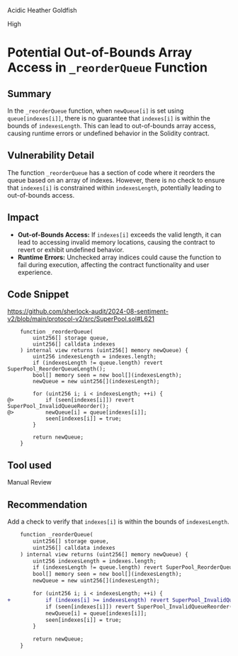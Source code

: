 Acidic Heather Goldfish

High

# Potential Out-of-Bounds Array Access in `_reorderQueue` Function

## Summary
In the `_reorderQueue` function, when `newQueue[i]` is set using `queue[indexes[i]]`, there is no guarantee that `indexes[i]` is within the bounds of `indexesLength`. This can lead to out-of-bounds array access, causing runtime errors or undefined behavior in the Solidity contract.

## Vulnerability Detail
The function `_reorderQueue` has a section of code where it reorders the queue based on an array of indexes. However, there is no check to ensure that `indexes[i]` is constrained within `indexesLength`, potentially leading to out-of-bounds access.

## Impact
- **Out-of-Bounds Access:** If `indexes[i]` exceeds the valid length, it can lead to accessing invalid memory locations, causing the contract to revert or exhibit undefined behavior.
- **Runtime Errors:** Unchecked array indices could cause the function to fail during execution, affecting the contract functionality and user experience.

## Code Snippet
https://github.com/sherlock-audit/2024-08-sentiment-v2/blob/main/protocol-v2/src/SuperPool.sol#L621
```solidity
    function _reorderQueue(
        uint256[] storage queue,
        uint256[] calldata indexes
    ) internal view returns (uint256[] memory newQueue) {
        uint256 indexesLength = indexes.length;
        if (indexesLength != queue.length) revert SuperPool_ReorderQueueLength();
        bool[] memory seen = new bool[](indexesLength);
        newQueue = new uint256[](indexesLength);

        for (uint256 i; i < indexesLength; ++i) {
@>          if (seen[indexes[i]]) revert SuperPool_InvalidQueueReorder();
@>          newQueue[i] = queue[indexes[i]];
            seen[indexes[i]] = true;
        }

        return newQueue;
    }
```
## Tool used

Manual Review

## Recommendation
Add a check to verify that `indexes[i]` is within the bounds of `indexesLength`.
```diff
    function _reorderQueue(
        uint256[] storage queue,
        uint256[] calldata indexes
    ) internal view returns (uint256[] memory newQueue) {
        uint256 indexesLength = indexes.length;
        if (indexesLength != queue.length) revert SuperPool_ReorderQueueLength();
        bool[] memory seen = new bool[](indexesLength);
        newQueue = new uint256[](indexesLength);

        for (uint256 i; i < indexesLength; ++i) {
+           if (indexes[i] >= indexesLength) revert SuperPool_InvalidQueueReorder(); // Ensure within bounds  
            if (seen[indexes[i]]) revert SuperPool_InvalidQueueReorder();
            newQueue[i] = queue[indexes[i]];
            seen[indexes[i]] = true;
        }

        return newQueue;
    }
```